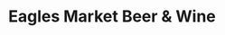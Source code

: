 ---
title: "Eagles Market Beer & Wine"
url: /bullhead-city/eagles-market-beer-and-wine/
shop: alcohol
---